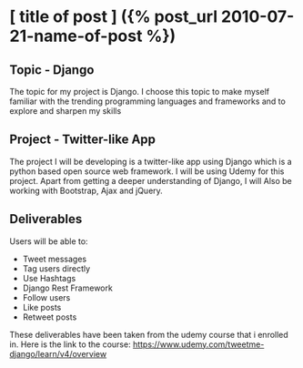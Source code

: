 # [ title of post ] ({% post_url 2010-07-21-name-of-post %})

## Topic - Django
The topic for my project is Django. I choose this topic to make myself familiar with the trending programming languages and frameworks and to explore and sharpen my skills

## Project - Twitter-like App
The project I will be developing is a twitter-like app using Django which is a python based open source web framework. I will be using Udemy for this project. Apart from getting a deeper understanding of Django, I will Also be working with Bootstrap, Ajax and jQuery.

## Deliverables
Users will be able to:

* Tweet messages
* Tag users directly
* Use Hashtags
* Django Rest Framework
* Follow users
* Like posts
* Retweet posts

These deliverables have been taken from the udemy course that i enrolled in. Here is the link to the course: https://www.udemy.com/tweetme-django/learn/v4/overview
